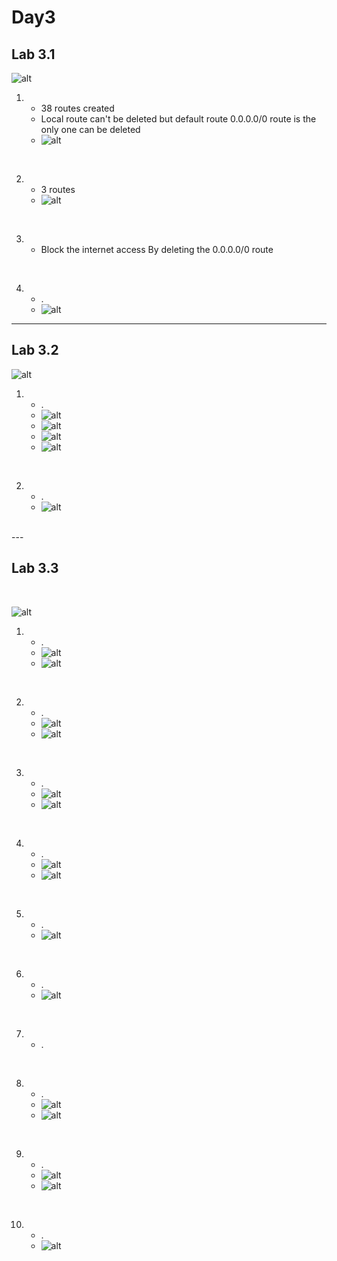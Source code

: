 # Day3 
## Lab 3.1

![alt](images/Lab3.1/Q.png)

1.  - 38 routes created
    - Local route can't be deleted but default route 0.0.0.0/0 route is the only one can be deleted
    - ![alt](images/Lab3.1/1-1.png)

<br />

2.  - 3 routes
    - ![alt](images/Lab3.1/2-1.png)
<br />

3.  - Block the internet access By deleting the 0.0.0.0/0 route
    
<br />

4.  - .
    - ![alt](images/Lab3.1/4-1.png)

---
## Lab 3.2

![alt](images/Lab3.2/Q.png)

1.  - .
    - ![alt](images/Lab3.2/1-1.png)
    - ![alt](images/Lab3.2/1-2.png)
    - ![alt](images/Lab3.2/1-3.png)
    - ![alt](images/Lab3.2/1-4.png)

<br />

2.  - .
    - ![alt](images/Lab3.2/2-1.png)

<br />
---

## Lab 3.3

<br />

![alt](images/Lab3.3//Q.png)

1.  - .
    - ![alt](images/Lab3.3/1-1.png)
    - ![alt](images/Lab3.3/1-2.png)

<br />

2. 
    - .
    - ![alt](images/Lab3.3/2-1%2C3-1.png)
    - ![alt](images/Lab3.3/2-2%2C3-2.png)

<br />

3.  - .
    - ![alt](images/Lab3.3/2-1%2C3-1.png)
    - ![alt](images/Lab3.3/2-2%2C3-2.png)

<br />

4.  - .
    - ![alt](images/Lab3.3/4-1.png)
    - ![alt](images/Lab3.3/4-2.png)

<br />

5.  - .
    - ![alt](images/Lab3.3/5-1.png)

<br />

6.  - .
    - ![alt](images/Lab3.3/6-1.png)

<br />

7.  - .

<br />

8.  - .
    - ![alt](images/Lab3.3/8-1.png)
    - ![alt](images/Lab3.3/8-2.png)

<br />

9.  - .
    - ![alt](images/Lab3.3/9-1.png)
    - ![alt](images/Lab3.3/9-2.png)

<br />

10. - .
    - ![alt](images/Lab3.3/10-1.png)